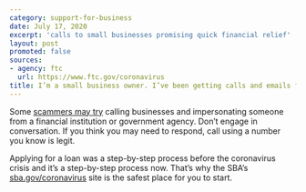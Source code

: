 ```yaml
---
category: support-for-business
date: July 17, 2020
excerpt: 'calls to small businesses promising quick financial relief'
layout: post
promoted: false
sources:
- agency: ftc
  url: https://www.ftc.gov/coronavirus
title: I’m a small business owner. I’ve been getting calls and emails from people claiming to have an inside track to expedite financial relief. Are these offers for real? How can I check them out?
---
```


Some [scammers may try](https://www.consumer.ftc.gov/blog/2020/04/small-businesses-where-go-financial-relief-information) calling businesses and impersonating someone from a financial institution or government agency. Don’t engage in conversation. If you think you may need to respond, call using a number you know is legit. 

Applying for a loan was a step-by-step process before the coronavirus crisis and it’s a step-by-step process now. That’s why the SBA’s [sba.gov/coronavirus](https://www.sba.gov/page/coronavirus-covid-19-small-business-guidance-loan-resources) site is the safest place for you to start.